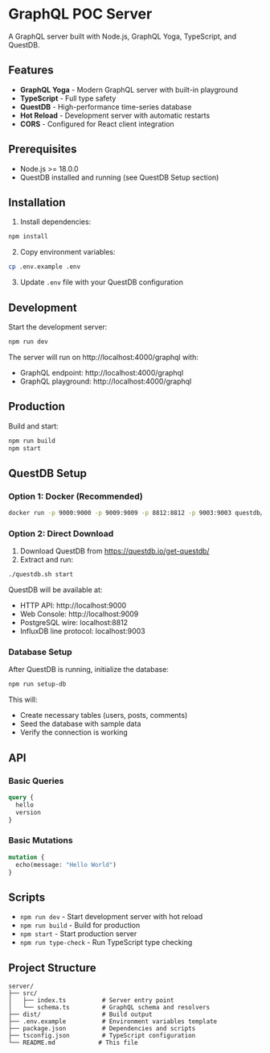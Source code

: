 # GraphQL POC Server

A GraphQL server built with Node.js, GraphQL Yoga, TypeScript, and QuestDB.

## Features

- **GraphQL Yoga** - Modern GraphQL server with built-in playground
- **TypeScript** - Full type safety
- **QuestDB** - High-performance time-series database
- **Hot Reload** - Development server with automatic restarts
- **CORS** - Configured for React client integration

## Prerequisites

- Node.js >= 18.0.0
- QuestDB installed and running (see QuestDB Setup section)

## Installation

1. Install dependencies:
```bash
npm install
```

2. Copy environment variables:
```bash
cp .env.example .env
```

3. Update `.env` file with your QuestDB configuration

## Development

Start the development server:
```bash
npm run dev
```

The server will run on http://localhost:4000/graphql with:
- GraphQL endpoint: http://localhost:4000/graphql
- GraphQL playground: http://localhost:4000/graphql

## Production

Build and start:
```bash
npm run build
npm start
```

## QuestDB Setup

### Option 1: Docker (Recommended)
```bash
docker run -p 9000:9000 -p 9009:9009 -p 8812:8812 -p 9003:9003 questdb/questdb:latest
```

### Option 2: Direct Download
1. Download QuestDB from https://questdb.io/get-questdb/
2. Extract and run:
```bash
./questdb.sh start
```

QuestDB will be available at:
- HTTP API: http://localhost:9000
- Web Console: http://localhost:9009
- PostgreSQL wire: localhost:8812
- InfluxDB line protocol: localhost:9003

### Database Setup
After QuestDB is running, initialize the database:
```bash
npm run setup-db
```

This will:
- Create necessary tables (users, posts, comments)
- Seed the database with sample data
- Verify the connection is working

## API

### Basic Queries
```graphql
query {
  hello
  version
}
```

### Basic Mutations
```graphql
mutation {
  echo(message: "Hello World")
}
```

## Scripts

- `npm run dev` - Start development server with hot reload
- `npm run build` - Build for production
- `npm start` - Start production server
- `npm run type-check` - Run TypeScript type checking

## Project Structure

```
server/
├── src/
│   ├── index.ts          # Server entry point
│   └── schema.ts         # GraphQL schema and resolvers
├── dist/                 # Build output
├── .env.example          # Environment variables template
├── package.json          # Dependencies and scripts
├── tsconfig.json         # TypeScript configuration
└── README.md            # This file
```